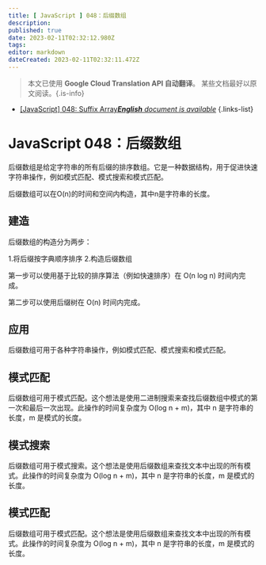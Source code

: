 ```yaml
---
title: [ JavaScript ] 048：后缀数组
description: 
published: true
date: 2023-02-11T02:32:12.980Z
tags: 
editor: markdown
dateCreated: 2023-02-11T02:32:11.472Z
---
```


> 本文已使用 **Google Cloud Translation API 自动翻译**。
某些文档最好以原文阅读。{.is-info}



- [[JavaScript] 048: Suffix Array***English** document is available*](/en/Knowledge-base/Algorithm/javascript-048-suffix-array)
{.links-list}


# JavaScript 048：后缀数组

后缀数组是给定字符串的所有后缀的排序数组。它是一种数据结构，用于促进快速字符串操作，例如模式匹配、模式搜索和模式匹配。

后缀数组可以在O(n)的时间和空间内构造，其中n是字符串的长度。

## 建造

后缀数组的构造分为两步：

1.将后缀按字典顺序排序
2.构造后缀数组

第一步可以使用基于比较的排序算法（例如快速排序）在 O(n log n) 时间内完成。

第二步可以使用后缀树在 O(n) 时间内完成。

## 应用

后缀数组可用于各种字符串操作，例如模式匹配、模式搜索和模式匹配。

## 模式匹配

后缀数组可用于模式匹配。这个想法是使用二进制搜索来查找后缀数组中模式的第一次和最后一次出现。此操作的时间复杂度为 O(log n + m)，其中 n 是字符串的长度，m 是模式的长度。

## 模式搜索

后缀数组可用于模式搜索。这个想法是使用后缀数组来查找文本中出现的所有模式。此操作的时间复杂度为 O(log n + m)，其中 n 是字符串的长度，m 是模式的长度。

## 模式匹配

后缀数组可用于模式匹配。这个想法是使用后缀数组来查找文本中出现的所有模式。此操作的时间复杂度为 O(log n + m)，其中 n 是字符串的长度，m 是模式的长度。